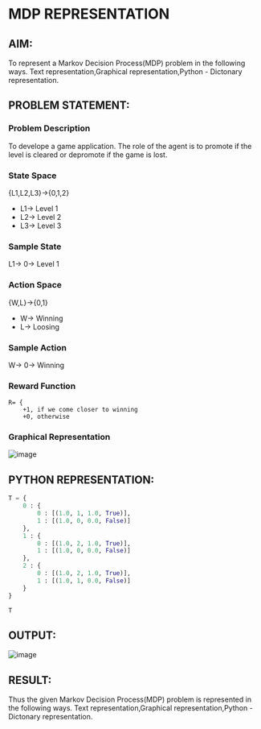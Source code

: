 # MDP REPRESENTATION

## AIM:
To represent a Markov Decision Process(MDP) problem in the following ways.
Text representation,Graphical representation,Python - Dictonary representation.

## PROBLEM STATEMENT:

### Problem Description
To develope a game application. The role of the agent is to promote if the level is cleared or depromote if the game is lost.

### State Space
{L1,L2,L3}->{0,1,2}
- L1-> Level 1
- L2-> Level 2
- L3-> Level 3

### Sample State
L1-> 0-> Level 1

### Action Space
{W,L}->{0,1}
- W-> Winning
- L-> Loosing

### Sample Action
W-> 0-> Winning

### Reward Function
```
R= {
    +1, if we come closer to winning
    +0, otherwise

```
### Graphical Representation

![image](https://github.com/user-attachments/assets/84620b85-7057-4537-aeaf-b3072700ded7)

## PYTHON REPRESENTATION:
```py
T = {
    0 : {
        0 : [(1.0, 1, 1.0, True)],
        1 : [(1.0, 0, 0.0, False)]
    },
    1 : {
        0 : [(1.0, 2, 1.0, True)],
        1 : [(1.0, 0, 0.0, False)]
    },
    2 : {
        0 : [(1.0, 2, 1.0, True)],
        1 : [(1.0, 1, 0.0, False)]
    }
}

T
```

## OUTPUT:

![image](https://github.com/user-attachments/assets/d4daa4b9-e68a-4656-a1c5-d3a563933e9e)

## RESULT:
Thus the given Markov Decision Process(MDP) problem is represented in the following ways.
Text representation,Graphical representation,Python - Dictonary representation.

